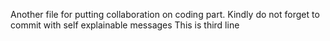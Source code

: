 Another file for putting collaboration on coding part.
Kindly do not forget to commit with self explainable messages
This is third line
